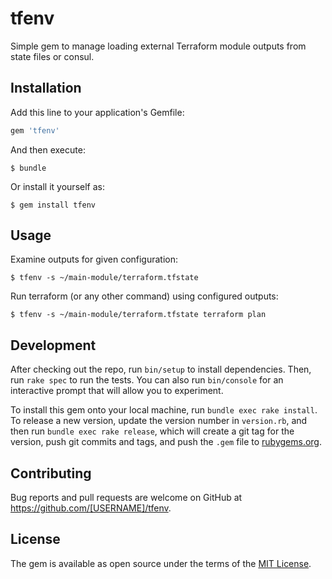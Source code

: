 # tfenv

Simple gem to manage loading external Terraform module outputs from state files or consul.

## Installation

Add this line to your application's Gemfile:

```ruby
gem 'tfenv'
```

And then execute:

    $ bundle

Or install it yourself as:

    $ gem install tfenv

## Usage

Examine outputs for given configuration:

````
$ tfenv -s ~/main-module/terraform.tfstate
````

Run terraform (or any other command) using configured outputs:

````
$ tfenv -s ~/main-module/terraform.tfstate terraform plan
````

## Development

After checking out the repo, run `bin/setup` to install dependencies. Then, run `rake spec` to run the tests. You can also run `bin/console` for an interactive prompt that will allow you to experiment.

To install this gem onto your local machine, run `bundle exec rake install`. To release a new version, update the version number in `version.rb`, and then run `bundle exec rake release`, which will create a git tag for the version, push git commits and tags, and push the `.gem` file to [rubygems.org](https://rubygems.org).

## Contributing

Bug reports and pull requests are welcome on GitHub at https://github.com/[USERNAME]/tfenv.


## License

The gem is available as open source under the terms of the [MIT License](http://opensource.org/licenses/MIT).

